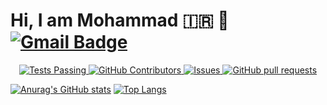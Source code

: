 # Hi, I am Mohammad :iran: :wave:  [![Gmail Badge](https://img.shields.io/badge/-mgitipasand@gmail.com-c14438?style=flat&logo=Gmail&logoColor=white&link=mailto:mgitipasand@gmail.com)](mailto:mgitipasand@gmail.com)  
<!-- <img align="center" src="https://avatars.githubusercontent.com/u/21143857?v=4" width="150" style="border-radius=100%"> -->

  
  <p align="center">
    <a href="https://github.com/gitipasand/github-readme-stats/actions">
      <img alt="Tests Passing" src="https://github.com/anuraghazra/github-readme-stats/workflows/Test/badge.svg" />
    </a>
    <a href="https://github.com/gitipasand/github-readme-stats/graphs/contributors">
      <img alt="GitHub Contributors" src="https://img.shields.io/github/contributors/gitipasand/github-readme-stats" />
    </a>
    <a href="https://github.com/gitipasand/github-readme-stats/issues">
      <img alt="Issues" src="https://img.shields.io/github/issues/gitipasand/github-readme-stats?color=0088ff" />
    </a>
    <a href="https://github.com/gitipasand/github-readme-stats/pulls">
      <img alt="GitHub pull requests" src="https://img.shields.io/github/issues-pr/gitipasand/github-readme-stats?color=0088ff" />
    </a>
  </p>
  
[![Anurag's GitHub stats](https://github-readme-stats.vercel.app/api?username=gitipasand&count_private=true)](https://github.com/gitipasand/github-readme-stats)
[![Top Langs](https://github-readme-stats.vercel.app/api/top-langs/?username=gitipasand&layout=compact&exclude_repo=github-readme-stats,gitipasand.github.io)](https://github.com/gitipasand/github-readme-stats)

